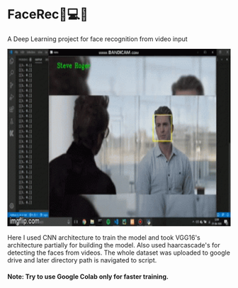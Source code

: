 # FaceRec🎥💻👱
A Deep Learning project for face recognition from video input 

<img src="FaceRec.gif" height="400" width="600">

Here I used CNN architecture to train the model and took VGG16's architecture partially for building the model.
Also used haarcascade's for detecting the faces from videos.
The whole dataset was uploaded to google drive and later directory path is navigated to script.

#### Note: Try to use Google Colab only for faster training.
